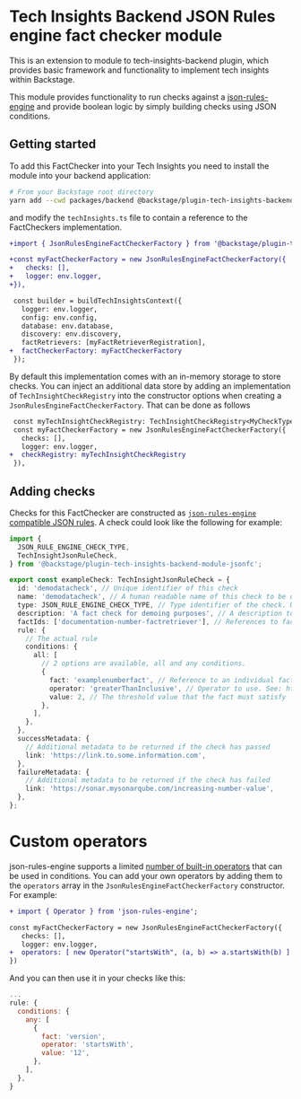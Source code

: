 # Tech Insights Backend JSON Rules engine fact checker module

This is an extension to module to tech-insights-backend plugin, which provides basic framework and functionality to implement tech insights within Backstage.

This module provides functionality to run checks against a [json-rules-engine](https://github.com/CacheControl/json-rules-engine) and provide boolean logic by simply building checks using JSON conditions.

## Getting started

To add this FactChecker into your Tech Insights you need to install the module into your backend application:

```bash
# From your Backstage root directory
yarn add --cwd packages/backend @backstage/plugin-tech-insights-backend-module-jsonfc
```

and modify the `techInsights.ts` file to contain a reference to the FactCheckers implementation.

```diff
+import { JsonRulesEngineFactCheckerFactory } from '@backstage/plugin-tech-insights-backend-module-jsonfc';

+const myFactCheckerFactory = new JsonRulesEngineFactCheckerFactory({
+   checks: [],
+   logger: env.logger,
+}),

 const builder = buildTechInsightsContext({
   logger: env.logger,
   config: env.config,
   database: env.database,
   discovery: env.discovery,
   factRetrievers: [myFactRetrieverRegistration],
+  factCheckerFactory: myFactCheckerFactory
 });
```

By default this implementation comes with an in-memory storage to store checks. You can inject an additional data store by adding an implementation of `TechInsightCheckRegistry` into the constructor options when creating a `JsonRulesEngineFactCheckerFactory`. That can be done as follows

```diff
 const myTechInsightCheckRegistry: TechInsightCheckRegistry<MyCheckType> = // snip
 const myFactCheckerFactory = new JsonRulesEngineFactCheckerFactory({
   checks: [],
   logger: env.logger,
+  checkRegistry: myTechInsightCheckRegistry
 }),

```

## Adding checks

Checks for this FactChecker are constructed as [`json-rules-engine` compatible JSON rules](https://github.com/CacheControl/json-rules-engine/blob/master/docs/rules.md#conditions). A check could look like the following for example:

```ts
import {
  JSON_RULE_ENGINE_CHECK_TYPE,
  TechInsightJsonRuleCheck,
} from '@backstage/plugin-tech-insights-backend-module-jsonfc';

export const exampleCheck: TechInsightJsonRuleCheck = {
  id: 'demodatacheck', // Unique identifier of this check
  name: 'demodatacheck', // A human readable name of this check to be displayed in the UI
  type: JSON_RULE_ENGINE_CHECK_TYPE, // Type identifier of the check. Used to run logic against, determine persistence option to use and render correct components on the UI
  description: 'A fact check for demoing purposes', // A description to be displayed in the UI
  factIds: ['documentation-number-factretriever'], // References to fact ids that this check uses. See documentation on FactRetrievers for more information on these
  rule: {
    // The actual rule
    conditions: {
      all: [
        // 2 options are available, all and any conditions.
        {
          fact: 'examplenumberfact', // Reference to an individual fact to check against
          operator: 'greaterThanInclusive', // Operator to use. See: https://github.com/CacheControl/json-rules-engine/blob/master/docs/rules.md#operators for more
          value: 2, // The threshold value that the fact must satisfy
        },
      ],
    },
  },
  successMetadata: {
    // Additional metadata to be returned if the check has passed
    link: 'https://link.to.some.information.com',
  },
  failureMetadata: {
    // Additional metadata to be returned if the check has failed
    link: 'https://sonar.mysonarqube.com/increasing-number-value',
  },
};
```

# Custom operators

json-rules-engine supports a limited [number of built-in operators](https://github.com/CacheControl/json-rules-engine/blob/master/docs/rules.md#operators) that can be used in conditions. You can add your own operators by adding them to the `operators` array in the `JsonRulesEngineFactCheckerFactory` constructor. For example:

```diff
+ import { Operator } from 'json-rules-engine';

const myFactCheckerFactory = new JsonRulesEngineFactCheckerFactory({
   checks: [],
   logger: env.logger,
+  operators: [ new Operator("startsWith", (a, b) => a.startsWith(b) ]
})
```

And you can then use it in your checks like this:

```js
...
rule: {
  conditions: {
    any: [
      {
        fact: 'version',
        operator: 'startsWith',
        value: '12',
      },
    ],
  },
}
```
